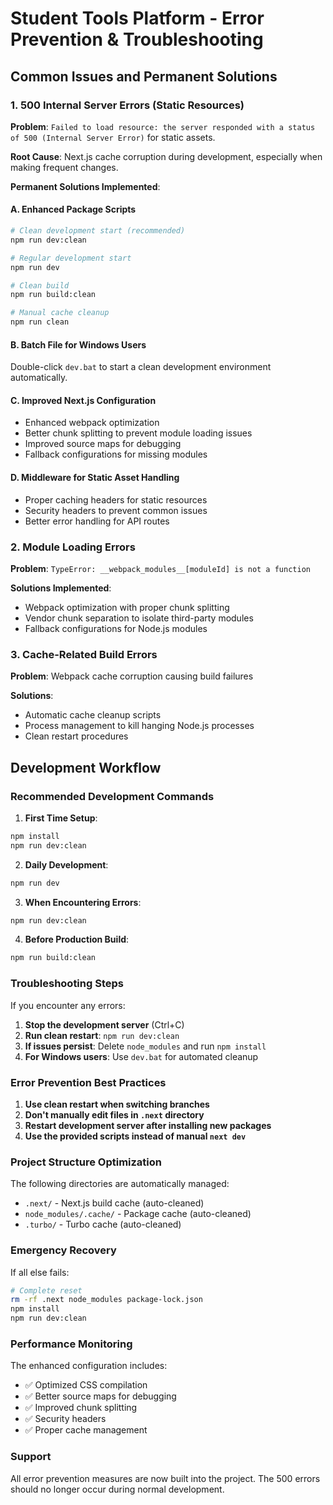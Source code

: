 # Student Tools Platform - Error Prevention & Troubleshooting

## Common Issues and Permanent Solutions

### 1. 500 Internal Server Errors (Static Resources)

**Problem**: `Failed to load resource: the server responded with a status of 500 (Internal Server Error)` for static assets.

**Root Cause**: Next.js cache corruption during development, especially when making frequent changes.

**Permanent Solutions Implemented**:

#### A. Enhanced Package Scripts
```bash
# Clean development start (recommended)
npm run dev:clean

# Regular development start  
npm run dev

# Clean build
npm run build:clean

# Manual cache cleanup
npm run clean
```

#### B. Batch File for Windows Users
Double-click `dev.bat` to start a clean development environment automatically.

#### C. Improved Next.js Configuration
- Enhanced webpack optimization
- Better chunk splitting to prevent module loading issues
- Improved source maps for debugging
- Fallback configurations for missing modules

#### D. Middleware for Static Asset Handling
- Proper caching headers for static resources
- Security headers to prevent common issues
- Better error handling for API routes

### 2. Module Loading Errors

**Problem**: `TypeError: __webpack_modules__[moduleId] is not a function`

**Solutions Implemented**:
- Webpack optimization with proper chunk splitting
- Vendor chunk separation to isolate third-party modules
- Fallback configurations for Node.js modules

### 3. Cache-Related Build Errors

**Problem**: Webpack cache corruption causing build failures

**Solutions**:
- Automatic cache cleanup scripts
- Process management to kill hanging Node.js processes
- Clean restart procedures

## Development Workflow

### Recommended Development Commands

1. **First Time Setup**:
```bash
npm install
npm run dev:clean
```

2. **Daily Development**:
```bash
npm run dev
```

3. **When Encountering Errors**:
```bash
npm run dev:clean
```

4. **Before Production Build**:
```bash
npm run build:clean
```

### Troubleshooting Steps

If you encounter any errors:

1. **Stop the development server** (Ctrl+C)
2. **Run clean restart**: `npm run dev:clean`
3. **If issues persist**: Delete `node_modules` and run `npm install`
4. **For Windows users**: Use `dev.bat` for automated cleanup

### Error Prevention Best Practices

1. **Use clean restart when switching branches**
2. **Don't manually edit files in `.next` directory**
3. **Restart development server after installing new packages**
4. **Use the provided scripts instead of manual `next dev`**

### Project Structure Optimization

The following directories are automatically managed:
- `.next/` - Next.js build cache (auto-cleaned)
- `node_modules/.cache/` - Package cache (auto-cleaned)
- `.turbo/` - Turbo cache (auto-cleaned)

### Emergency Recovery

If all else fails:
```bash
# Complete reset
rm -rf .next node_modules package-lock.json
npm install
npm run dev:clean
```

### Performance Monitoring

The enhanced configuration includes:
- ✅ Optimized CSS compilation
- ✅ Better source maps for debugging
- ✅ Improved chunk splitting
- ✅ Security headers
- ✅ Proper cache management

### Support

All error prevention measures are now built into the project. The 500 errors should no longer occur during normal development.
